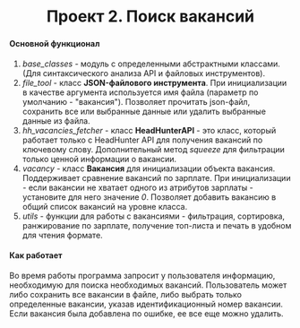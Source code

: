 <h1 align="center">Проект 2. Поиск вакансий <a href="https://daniilshat.ru/" target="_blank"> </a> 
<h3 align="center"></h3>


<h4>Основной функционал</h4>

1. *base_classes* - модуль с определенными абстрактными классами. (Для синтаксического анализа API и файловых инструментов).
2. *file_tool* - класс **JSON-файлового инструмента**. При инициализации в качестве аргумента используется имя файла (параметр по умолчанию - "вакансия").
Позволяет прочитать json-файл, сохранить все или выбранные данные или удалить выбранные данные из файла.
3. *hh_vacancies_fetcher* - класс **HeadHunterAPI** - это класс, который работает только с HeadHunter API для получения вакансий по ключевому слову.
Дополнительный метод *squeeze* для фильтрации только ценной информации о вакансии.
4. *vacancy* - класс **Вакансия** для инициализации объекта вакансия. Поддерживает сравнение вакансий по зарплате.
При инициализации - если вакансии не хватает одного из атрибутов зарплаты - установите для него значение *0*. 
Позволяет добавить вакансию в общий список вакансий на уровне класса. 
5. *utils* - функции для работы с вакансиями - фильтрация, сортировка, ранжирование по зарплате, получение топ-листа и печать в удобном для чтения формате.


<h4>Как работает</h4>

Во время работы программа запросит у пользователя информацию, необходимую для поиска необходимых вакансий.
Пользователь может либо сохранить все вакансии в файле, либо выбрать только определенные вакансии, указав идентификационный номер вакансии.
Если вакансия была добавлена по ошибке, ее все еще можно удалить.